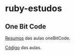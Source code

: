 # ruby-estudos
 
## One Bit Code
[Resumos](https://github.com/Elisangelamsilva/ruby-estudos/blob/master/oneBitCode/README.md) das aulas oneBitCode.

[Código](https://github.com/Elisangelamsilva/ruby-estudos/tree/master/oneBitCode/aulas) das aulas.